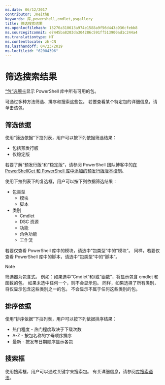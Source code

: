 ```yaml
---
ms.date: 06/12/2017
contributor: JKeithB
keywords: 库,powershell,cmdlet,psgallery
title: 筛选搜索结果
ms.openlocfilehash: 13270a310613a974e1588a9f56d443a936cfebb8
ms.sourcegitcommit: e7445ba8203da304286c591ff513900ad1c244a4
ms.translationtype: HT
ms.contentlocale: zh-CN
ms.lasthandoff: 04/23/2019
ms.locfileid: "62084396"
---
```

# <a name="filtering-search-results"></a>筛选搜索结果

[“包”选项卡](https://www.powershellgallery.com/packages)显示 PowerShell 库中所有可用的包。

可通过多种方法筛选、排序和搜索这些包。
若要查看某个特定包的详细信息，请单击该包。

## <a name="filter-by"></a>筛选依据

使用“筛选依据”下拉列表，用户可以按下列依据筛选结果：
- 包括预发行版
- 仅稳定版

若要了解“预发行版”和“稳定版”，请参阅 PowerShell 团队博客中的[在 PowerShellGet 和 PowerShell 库中添加的预发行版版本控制](https://blogs.msdn.microsoft.com/powershell/2017/12/05/prerelease-versioning-added-to-powershellget-and-powershell-gallery/)。

使用下拉列表下的复选框，用户可以按下列依据筛选结果：
- 包类型
  - 模块
  - 脚本
- 类别
  - Cmdlet
  - DSC 资源
  - 功能
  - 角色功能
  - 工作流

若要仅查看 PowerShell 库中的模块，请选中“包类型”中的“模块”。
同样，若要仅查看 PowerShell 库中的脚本，请选中“包类型”中的“脚本”。

> [!NOTE]
> 筛选器为包含式。
> 例如：如果选中“Cmdlet”和/或“函数”，将显示包含 cmdlet 和函数的包。
> 如果未选中任何一个，则不会显示包。
> 同样，如果选择了所有类别，将仅显示包含这些类别之一的包。
> 不会显示不属于任何这些类别的包。

## <a name="sort-by"></a>排序依据

使用“排序依据”下拉列表，用户可以按下列依据排序结果：
- 热门程度 - 热门程度取决于下载次数
- A-Z - 按包名称的字母顺序排序
- 最新 - 按发布日期顺序显示各包

## <a name="search-box"></a>搜索框

使用搜索框，用户可以通过关键字来搜索包。
有关详细信息，请参阅[库搜索语法](search-syntax.md)。
